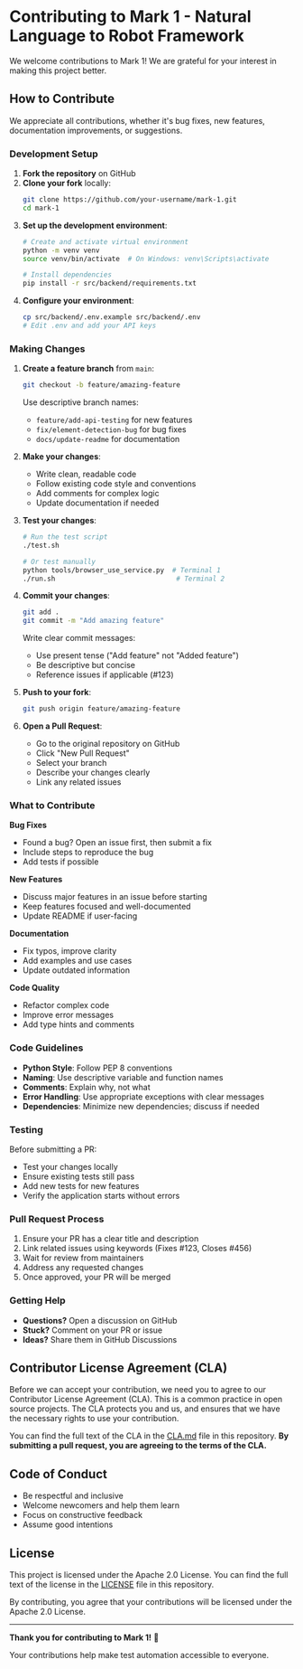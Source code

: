 # Contributing to Mark 1 - Natural Language to Robot Framework

We welcome contributions to Mark 1! We are grateful for your interest in making this project better.

## How to Contribute

We appreciate all contributions, whether it's bug fixes, new features, documentation improvements, or suggestions.

### Development Setup

1. **Fork the repository** on GitHub
2. **Clone your fork** locally:
   ```bash
   git clone https://github.com/your-username/mark-1.git
   cd mark-1
   ```
3. **Set up the development environment**:
   ```bash
   # Create and activate virtual environment
   python -m venv venv
   source venv/bin/activate  # On Windows: venv\Scripts\activate
   
   # Install dependencies
   pip install -r src/backend/requirements.txt
   ```
4. **Configure your environment**:
   ```bash
   cp src/backend/.env.example src/backend/.env
   # Edit .env and add your API keys
   ```

### Making Changes

1. **Create a feature branch** from `main`:
   ```bash
   git checkout -b feature/amazing-feature
   ```
   Use descriptive branch names:
   - `feature/add-api-testing` for new features
   - `fix/element-detection-bug` for bug fixes
   - `docs/update-readme` for documentation

2. **Make your changes**:
   - Write clean, readable code
   - Follow existing code style and conventions
   - Add comments for complex logic
   - Update documentation if needed

3. **Test your changes**:
   ```bash
   # Run the test script
   ./test.sh
   
   # Or test manually
   python tools/browser_use_service.py  # Terminal 1
   ./run.sh                              # Terminal 2
   ```

4. **Commit your changes**:
   ```bash
   git add .
   git commit -m "Add amazing feature"
   ```
   Write clear commit messages:
   - Use present tense ("Add feature" not "Added feature")
   - Be descriptive but concise
   - Reference issues if applicable (#123)

5. **Push to your fork**:
   ```bash
   git push origin feature/amazing-feature
   ```

6. **Open a Pull Request**:
   - Go to the original repository on GitHub
   - Click "New Pull Request"
   - Select your branch
   - Describe your changes clearly
   - Link any related issues

### What to Contribute

**Bug Fixes**
- Found a bug? Open an issue first, then submit a fix
- Include steps to reproduce the bug
- Add tests if possible

**New Features**
- Discuss major features in an issue before starting
- Keep features focused and well-documented
- Update README if user-facing

**Documentation**
- Fix typos, improve clarity
- Add examples and use cases
- Update outdated information

**Code Quality**
- Refactor complex code
- Improve error messages
- Add type hints and comments

### Code Guidelines

- **Python Style**: Follow PEP 8 conventions
- **Naming**: Use descriptive variable and function names
- **Comments**: Explain why, not what
- **Error Handling**: Use appropriate exceptions with clear messages
- **Dependencies**: Minimize new dependencies; discuss if needed

### Testing

Before submitting a PR:
- Test your changes locally
- Ensure existing tests still pass
- Add new tests for new features
- Verify the application starts without errors

### Pull Request Process

1. Ensure your PR has a clear title and description
2. Link related issues using keywords (Fixes #123, Closes #456)
3. Wait for review from maintainers
4. Address any requested changes
5. Once approved, your PR will be merged

### Getting Help

- **Questions?** Open a discussion on GitHub
- **Stuck?** Comment on your PR or issue
- **Ideas?** Share them in GitHub Discussions

## Contributor License Agreement (CLA)

Before we can accept your contribution, we need you to agree to our Contributor License Agreement (CLA). This is a common practice in open source projects. The CLA protects you and us, and ensures that we have the necessary rights to use your contribution.

You can find the full text of the CLA in the [CLA.md](CLA.md) file in this repository. **By submitting a pull request, you are agreeing to the terms of the CLA.**

## Code of Conduct

- Be respectful and inclusive
- Welcome newcomers and help them learn
- Focus on constructive feedback
- Assume good intentions

## License

This project is licensed under the Apache 2.0 License. You can find the full text of the license in the [LICENSE](LICENSE) file in this repository.

By contributing, you agree that your contributions will be licensed under the Apache 2.0 License.

---

**Thank you for contributing to Mark 1!** 🎉

Your contributions help make test automation accessible to everyone.
